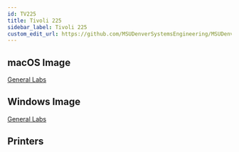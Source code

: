 ```yaml
---
id: TV225
title: Tivoli 225
sidebar_label: Tivoli 225
custom_edit_url: https://github.com/MSUDenverSystemsEngineering/MSUDenverSystemsEngineering.github.io/edit/source/docs/lab-TV225.md
---
```


## macOS Image
[General Labs](image-mac-generallabs.md)

## Windows Image
[General Labs](image-win-generallabs.md)

## Printers
